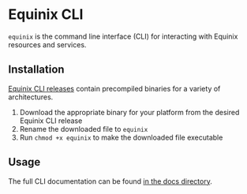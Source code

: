 # Equinix CLI

`equinix` is the command line interface (CLI) for interacting with Equinix resources and services.

## Installation

[Equinix CLI releases](https://github.com/equinix/cli/releases/latest) contain precompiled binaries for a variety of architectures.

1. Download the appropriate binary for your platform from the desired Equinix CLI release
2. Rename the downloaded file to `equinix`
3. Run `chmod +x equinix` to make the downloaded file executable

## Usage

The full CLI documentation can be found [in the docs directory](docs/equinix.md).